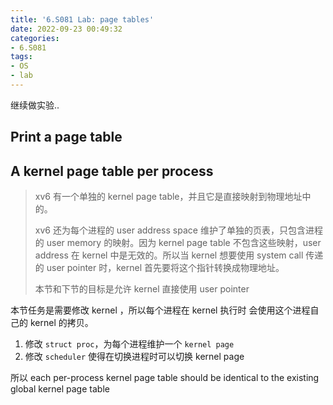 ```yaml
---
title: '6.S081 Lab: page tables'
date: 2022-09-23 00:49:32
categories:
- 6.S081
tags:
- OS
- lab
---
```


继续做实验..

<!-- more -->



## Print a page table

## A kernel page table per process

> xv6 有一个单独的 kernel page table，并且它是直接映射到物理地址中的。
>
> xv6 还为每个进程的 user address space 维护了单独的页表，只包含进程的 user memory 的映射。因为 kernel page table 不包含这些映射，user address 在 kernel 中是无效的。所以当 kernel 想要使用 system call 传递的 user pointer 时，kernel 首先要将这个指针转换成物理地址。
> 
> 本节和下节的目标是允许 kernel 直接使用 user pointer

本节任务是需要修改 kernel ，所以每个进程在 kernel 执行时 会使用这个进程自己的 kernel 的拷贝。

1. 修改 `struct proc`，为每个进程维护一个 `kernel page`
2. 修改 `scheduler` 使得在切换进程时可以切换 kernel page

所以  each per-process kernel page table should be identical to the existing global kernel page table
